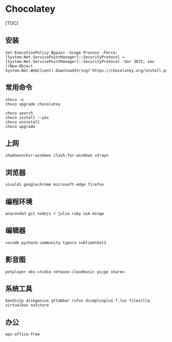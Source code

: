 # Chocolatey

[TOC]

## 安装

```
Set-ExecutionPolicy Bypass -Scope Process -Force; [System.Net.ServicePointManager]::SecurityProtocol = [System.Net.ServicePointManager]::SecurityProtocol -bor 3072; iex ((New-Object System.Net.WebClient).DownloadString('https://chocolatey.org/install.ps1'))
```

## 常用命令

```
choco -v
choco upgrade chocolatey

choco search
choco install --yes
choco uninstall
choco upgrade
```

## 上网

```
shadowsocksr-windows clash-for-windows v2rayn 
```

## 浏览器

```
vivaldi googlechrome microsoft-edge firefox
```

## 编程环境

```
anaconda3 git nodejs r julia ruby nim mingw
```

## 编辑器

```
vscode pycharm-community typora sublimetext3
```

## 影音图

```
potplayer obs-studio netease-cloudmusic picgo sharex
```

## 系统工具

```
bandizip diskgenius qttabbar rufus dismplusplus f.lux filezilla virtualbox nutstore
```

## 办公

```
wps-office-free    
```

